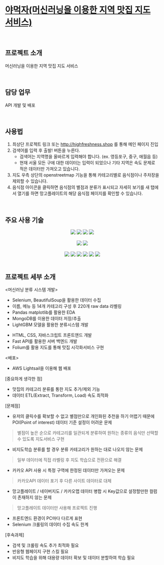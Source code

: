 # [야먹자(머신러닝을 이용한 지역 맛집 지도 서비스)](http://highfreshness.shop/)

<br>

## 프로젝트 소개
머신러닝을 이용한 지역 맛집 지도 서비스	

<br>

## 담당 업무
API 개발 및 배포

<br>

## 사용법

1. 최상단 프로젝트 링크 또는 http://highfreshness.shop 를 통해 메인 페이지 진입
2. 검색어를 입력 후 출발! 버튼을 누른다.
   * 검색어는 지역명을 올바르게 입력해야 합니다. (ex. 영등포구, 중구, 애월읍 등)
   * 현재 서울 모든 구에 대한 데이터는 입력이 되었으나 기타 지역은 속도 문제로 적은 데이터만 가져오고 있습니다.
3. 지도 우측 상단의 openstreetmap 기능을 통해 카테고리별로 음식점이나 주차장을 제외할 수 있습니다.
4. 음식점 아이콘을 클릭하면 음식점의 별점과 분류가 표시되고 자세히 보기를 새 탭에서 열기를 하면 망고플레이트의 해당 음식점 페이지를 확인할 수 있습니다. 

<br>

## 주요 사용 기술

<div align=center>
  <img src="https://img.shields.io/badge/python-3776AB?style=for-the-badge&logo=python&logoColor=white"> 
  <img src="https://img.shields.io/badge/Jupyter-F7931E?style=for-the-badge&logo=Jupyter&logoColor=white">
  <img src="https://img.shields.io/badge/Google Colab-F9AB00?style=for-the-badge&logo=Google Colab&logoColor=white">
    <img src="https://img.shields.io/badge/Visual Studio Code-007ACC?style=for-the-badge&logo=Visual Studio Code&logoColor=white">
  <br>
  <br>
  <img src="https://img.shields.io/badge/scikit-learn-F7931E?style=for-the-badge&logo=scikit-learn&logoColor=white">
  <img src="https://img.shields.io/badge/Folium-77B829?style=for-the-badge&logo=Folium&logoColor=white">
  <br>
  <br>
  <img src="https://img.shields.io/badge/html5-E34F26?style=for-the-badge&logo=html5&logoColor=white"> 
  <img src="https://img.shields.io/badge/css-1572B6?style=for-the-badge&logo=css3&logoColor=white"> 
  <img src="https://img.shields.io/badge/javascript-F7DF1E?style=for-the-badge&logo=javascript&logoColor=black">  
  <img src="https://img.shields.io/badge/mongoDB-47A248?style=for-the-badge&logo=MongoDB&logoColor=white">
  <img src="https://img.shields.io/badge/amazonaws-232F3E?style=for-the-badge&logo=amazonaws&logoColor=white">
  <img src="https://img.shields.io/badge/FastAPI-009688?style=for-the-badge&logo=FastAPI&logoColor=white">
</div>

<br>  

## 프로젝트 세부 소개
<머신러닝 분류 시스템 개발>
* Selenium, BeautifulSoup을 활용한 데이터 수집
* 이름, 메뉴 등 14개 카테고리 구성 후 220개 raw data 라벨링
* Pandas matplotlib를 활용한 EDA
* MongoDB를 이용한 데이터 저장/추출
* LightGBM 모델을 활용한 분류시스템 개발

<Web Visualization>

* HTML, CSS, 자바스크립트 프론트앤드 개발
* Fast API를 활용한 서버 백엔드 개발
* Folium를 활용 지도를 통해 맛집 시각화서비스 구현

<배포>

* AWS Lightsail을 이용해 웹 배포

[중요하게 생각한 점]
* 맛집의 카테고리 분류를 통한 지도 추가/제외 기능
* 데이터 ETL(Extract, Transform, Load) 속도 최적화

[문제점]
* 유저의 클릭수를 확보할 수 없고 별점만으로 개인화된 추천을 하기 어렵기 때문에  POI(Point of interest) 데이터 기준 설정이 어려운 문제
 > 별점이 높은 순으로 카테고리를 일관되게 분류하여 원하는 종류의 음식만 선택할 수 있도록 지도서비스 구현
* 비지도학습 분류를 할 경우 분류 카테고리가 원하는 대로 나오지 않는 문제
 > 일부 데이터에 직접 라벨링 후 지도 학습으로 전환으로 해결
* 카카오 API 사용 시 특정 구역에 한정된 데이터만 가져오는 문제
 > 카카오API 데이터 포기 후 다른 사이트 데이터로 대체
* 망고플레이트 / 네이버지도 / 카카오맵 데이터 병합 시 Key값으로 설정할만한 컬럼이 존재하지 않는 문제
 > 망고플레이트 데이터만 사용해 프로젝트 진행
* 프론트엔드 환경이 PC마다 다르게 표현
* Selenium 크롤링의 데이터 수집 속도 한계

[후속과제]
* 검색 및 크롤링 속도 추가 최적화 필요
* 반응형 웹페이지 구현 스킬 필요
* 비지도 학습을 위해 대용량 데이터 확보 및 데이터 분할하여 학습 필요



